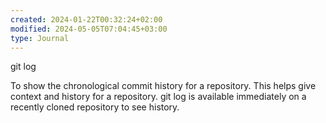```yaml
---
created: 2024-01-22T00:32:24+02:00
modified: 2024-05-05T07:04:45+03:00
type: Journal
---
```


git log

To show the chronological commit history for a repository. This helps give context and history for a repository. git log is available immediately on a recently cloned repository to see history.
